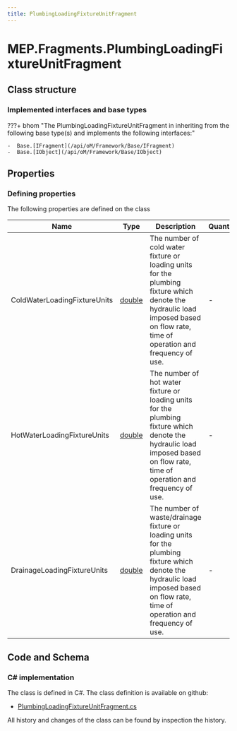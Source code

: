 ```yaml
---
title: PlumbingLoadingFixtureUnitFragment
---
```


# MEP.Fragments.PlumbingLoadingFixtureUnitFragment



## Class structure

### Implemented interfaces and base types

???+ bhom "The PlumbingLoadingFixtureUnitFragment in inheriting from the following base type(s) and implements the following interfaces:"

    -  Base.[IFragment](/api/oM/Framework/Base/IFragment)
    -  Base.[IObject](/api/oM/Framework/Base/IObject)


## Properties



### Defining properties

The following properties are defined on the class

| Name             | Type             | Description      | Quantity         |
|------------------|------------------|------------------|------------------|
| ColdWaterLoadingFixtureUnits | [double](https://learn.microsoft.com/en-us/dotnet/api/System.Double?view=netstandard-2.0) | The number of cold water fixture or loading units for the plumbing fixture which denote the hydraulic load imposed based on flow rate, time of operation and frequency of use. | - |
| HotWaterLoadingFixtureUnits | [double](https://learn.microsoft.com/en-us/dotnet/api/System.Double?view=netstandard-2.0) | The number of hot water fixture or loading units for the plumbing fixture which denote the hydraulic load imposed based on flow rate, time of operation and frequency of use. | - |
| DrainageLoadingFixtureUnits | [double](https://learn.microsoft.com/en-us/dotnet/api/System.Double?view=netstandard-2.0) | The number of waste/drainage fixture or loading units for the plumbing fixture which denote the hydraulic load imposed based on flow rate, time of operation and frequency of use. | - |


## Code and Schema

### C# implementation

The class is defined in C#. The class definition is available on github:

- [PlumbingLoadingFixtureUnitFragment.cs](https://github.com/BHoM/BHoM/blob/develop/MEP_oM/Fragments\PlumbingLoadingFixtureUnitFragment.cs)

All history and changes of the class can be found by inspection the history.
